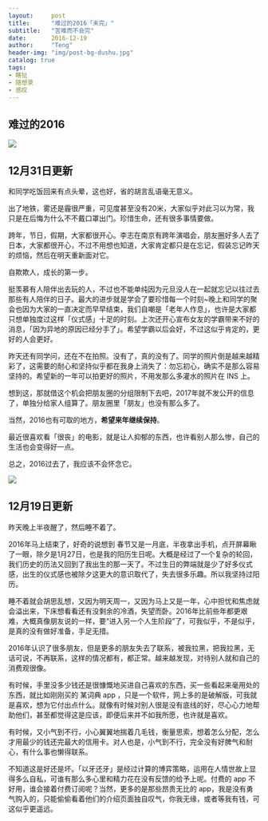 ```yaml
---
layout:     post
title:      "难过的2016「未完」"
subtitle:   "苦难而不会完"
date:       2016-12-19
author:     "Teng"
header-img: "img/post-bg-dushu.jpg"
catalog: true
tags:
- 瞎扯
- 随想录
- 感叹
---
```


## 难过的2016

![](http://7xtgob.com1.z0.glb.clouddn.com/16-12-31/87309301-file_1483198044293_793.gif)

12月31日更新
--------

和同学吃饭回来有点头晕，这也好，省的胡言乱语毫无意义。

出了地铁，雾还是霾很严重，可见度甚至没有20米，大家似乎对此习以为常，我只是在后悔为什么不不戴口罩出门。珍惜生命，还有很多事情要做。

跨年，节日，假期，大家都很开心。李志在南京有跨年演唱会，朋友圈好多人去了日本，大家都很开心，不过不用想也知道，大家肯定都只是在忘记，假装忘记昨天的烦恼，然后在明天重新面对它。

自欺欺人，成长的第一步。

挺羡慕有人陪伴出去玩的人，不过也不能单纯因为元旦没人在一起就忘记以往过去那些有人陪伴的日子。最大的进步就是学会了要珍惜每一个时刻~晚上和同学的聚会也因为大家的一直决定而早早结束，我们自嘲是「老年人作息」，也许是大家都只想单独度过这样「仪式感」十足的时刻。上次还开心宣布女友的学霸带来不好的消息，「因为异地的原因已经分手了」。希望学霸以后会好，不过这似乎肯定的，更好的人会更好。


昨天还有同学问，还在不在拍照。没有了，真的没有了。同学的照片倒是越来越精彩了，这需要的耐心和坚持似乎都在我身上消失了：勿忘初心，确实不是那么容易坚持的。希望新的一年可以拍更好的照片，不用发那么多灌水的照片在 INS 上。

想到这，那就借这个机会把朋友圈的分组限制下去吧，2017年就不发公开的信息了，单独分给家人组算了。朋友圈里「朋友」也没有那么多了。

当然，2016也有可取的地方，**希望来年继续保持**。

最近很喜欢看「很丧」的电影，就是让人抑郁的东西，也许看别人那么惨，自己的生活也会变得好一点。



总之，2016过去了，我应该不会怀念它。

![](http://7xtgob.com1.z0.glb.clouddn.com/16-12-31/73314144-file_1483198077428_140d1.jpg)



12月19日更新
--------

昨天晚上半夜醒了，然后睡不着了。

2016年马上结束了，好奇的说想到 春节又是一月底，半夜拿出手机，点开屏幕瞅了一眼，除夕是1月27日，也是我的阳历生日呢。大概是经过了一个复杂的轮回，我们历史的历法又回到了我出生的那一天了。不过生日的弊端就是少了好多仪式感，出生的仪式感也被除夕这更大的意识取代了，失去很多乐趣。所以我坚持过阳历。

睡不着就会胡思乱想，又因为明天周一，又因为马上又是一年，心中担忧和焦虑就会溢出来，下床想看看还有没剩余的冷酒，失望而卧。2016年比前些年都更艰难，大概真像朋友说的一样，要“进入另一个人生阶段”了，可我似乎，不是似乎，是真的没有做好准备，手足无措。

2016年认识了很多朋友，但是更多的朋友失去了联系，被我拉黑，把我拉黑，无话可说，不再联系，这样的情况都有，都正常。越来越发现，对待别人就和自己的消费观很像。

有时候，手里没多少钱还是很慷慨地买进自己喜欢的东西，买一些看起来毫用处的东西，就比如刚刚买的 某词典 app ，只是一个软件，网上多的是破解版，可我就是喜欢，想为它付出点什么。就像有时候对别人很是没有底线的好，尽心心力地帮助他们，甚至都觉得这是应该，即便后来并不如我所愿，也许就是喜欢。

有时候，又小气到不行，小心翼翼地揣着几毛钱，衡量思索，想着怎么分配，怎么才用最少的钱还完最大的信用卡。对人也是，小气到不行，完全没有好脾气和耐心，有什么事也懒得联系。
		
不知道这是好还是坏。「以牙还牙」是经过计算的博弈策略，运用在人情世故上显得多么自私，可谁有那么多心里和精力花在没有反馈的给予上呢。付费的 app 不好用，谁会接着付费订阅呢？当然，更多的是那些昂贵无比的 app，我是没有勇气购入的，只能偷偷看着他们的介绍页面独自叹气，你我无缘，或者等我有钱，可这似乎更遥远。



